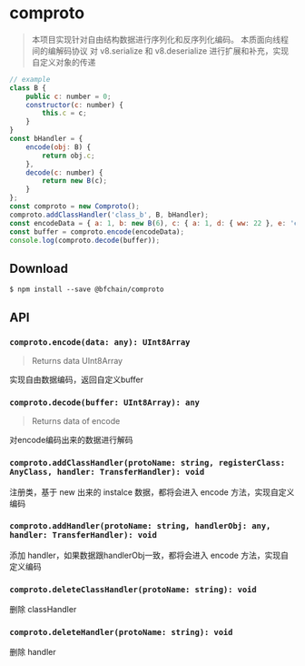 # comproto

> 本项目实现针对自由结构数据进行序列化和反序列化编码。
> 本质面向线程间的编解码协议
> 对 v8.serialize 和 v8.deserialize 进行扩展和补充，实现自定义对象的传递

```js
// example
class B {
    public c: number = 0;
    constructor(c: number) {
        this.c = c;
    }
}
const bHandler = {
    encode(obj: B) {
        return obj.c;
    },
    decode(c: number) {
        return new B(c);
    }
};
const comproto = new Comproto();
comproto.addClassHandler('class_b', B, bHandler);
const encodeData = { a: 1, b: new B(6), c: { a: 1, d: { ww: 22 }, e: 'ee' } };
const buffer = comproto.encode(encodeData);
console.log(comproto.decode(buffer));
```

## Download

```
$ npm install --save @bfchain/comproto
```

## API

### `comproto.encode(data: any): UInt8Array`

> Returns data UInt8Array

 实现自由数据编码，返回自定义buffer

### `comproto.decode(buffer: UInt8Array): any`

> Returns data of encode

对encode编码出来的数据进行解码

### `comproto.addClassHandler(protoName: string, registerClass: AnyClass, handler: TransferHandler): void`

注册类，基于 new 出来的 instalce 数据，都将会进入 encode 方法，实现自定义编码

### `comproto.addHandler(protoName: string, handlerObj: any, handler: TransferHandler): void`

添加 handler，如果数据跟handlerObj一致，都将会进入 encode 方法，实现自定义编码

### `comproto.deleteClassHandler(protoName: string): void`

删除 classHandler

### `comproto.deleteHandler(protoName: string): void`

删除 handler

